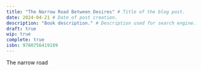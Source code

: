 ```yaml
---
title: "The Narrow Road Between Desires" # Title of the blog post.
date: 2024-04-21 # Date of post creation.
description: "Book description." # Description used for search engine.
draft: true
wip: true
complete: true
isbn: 9780756419189
---
```


The narrow road